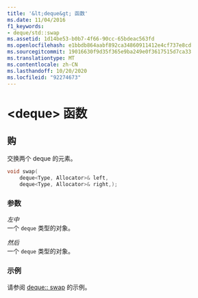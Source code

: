 ```yaml
---
title: '&lt;deque&gt; 函数'
ms.date: 11/04/2016
f1_keywords:
- deque/std::swap
ms.assetid: 1d14be53-b0b7-4f66-90cc-65bdeac563fd
ms.openlocfilehash: e1bbdb864aabf892ca34860911412e4cf737e8cd
ms.sourcegitcommit: 19016630f9d35f365e9ba249e0f3617515d7ca33
ms.translationtype: MT
ms.contentlocale: zh-CN
ms.lasthandoff: 10/20/2020
ms.locfileid: "92274673"
---
```

# <a name="ltdequegt-functions"></a>&lt;deque&gt; 函数

## <a name="swap"></a><a name="swap"></a> 购

交换两个 deque 的元素。

```cpp
void swap(
    deque<Type, Allocator>& left,
    deque<Type, Allocator>& right,);
```

### <a name="parameters"></a>参数

*左中*\
一个 `deque` 类型的对象。

*然后*\
一个 `deque` 类型的对象。

### <a name="example"></a>示例

请参阅 [deque:: swap](../standard-library/deque-class.md#swap) 的示例。

